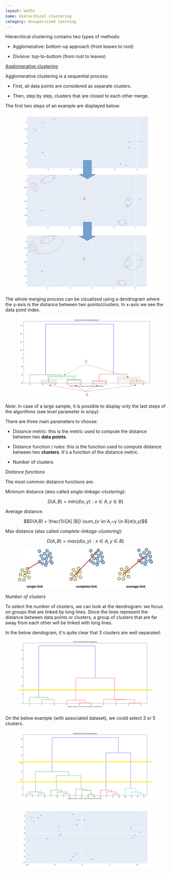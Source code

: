 ```yaml
---
layout: maths
name: Hierarchical clustering
category: Unsupervised learning
---
```


Hierarchical clustering contains two types of methods:

- Agglomerative: bottom-up approach (from leaves to root)

- Divisive: top-to-bottom (from root to leaves)

<ins>Agglomerative clustering</ins>

Agglomerative clustering is a sequential process:

- First, all data points are considered as separate clusters.

- Then, step by step, clusters that are closed to each other merge.

The first two steps of an example are displayed below:

<figure>
    <img src="/assets/img/hierarchical_clustering_steps.png">
</figure>

The whole merging process can be vizualized using a dendrogram where the y-axis is the distance between two points/clusters. In x-axis we see the data point index.

<figure>
    <img src="/assets/img/agg_clustering_dendrogram.png">
</figure>

*Note*:  In case of a large sample, it is possible to display only the last steps of the algorithms (see *level* parameter in scipy)

There are three main parameters to choose:

- Distance metric: this is the metric used to compute the distance between two **data points**.

- Distance function / rules: this is the function used to compute distance between two **clusters**. It's a function of the distance metric.

- Number of clusters

*Distance functions*

The most common distance functions are:

Minimum distance (also called *single-linkage-clustering*):

$$D(A,B) = min\{d(x,y): x \in A, y \in B\}$$

Average distance:

$$D(A,B) = \frac{1}{|A| |B|} \sum_{x \in A,~y \in B}d(x,y)$$

Max distance (also called *complete-linkage-clustering*):

$$D(A,B) = max\{d(x,y): x \in A, y \in B\}$$



<figure>
    <img src="/assets/img/linkage-distance.png">
</figure>

*Number of clusters*

To select the number of clusters, we can look at the dendrogram: we focus on groups that are linked by long lines. Since the lines represent the distance between data points or clusters, a group of clusters that are far away from each other will be linked with long lines.

In the below dendogram, it's quite clear that 3 clusters are well separated:


<figure>
    <img src="/assets/img/clustering_3.png">
</figure>

On the below example (with associated dataset), we could select 3 or 5 clusters.

<figure>
    <img src="/assets/img/clustering_5.png">
</figure>

<figure>
    <img src="/assets/img/clustering_5_data.png">
</figure>
